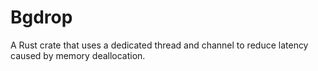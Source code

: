 # Bgdrop
A Rust crate that uses a dedicated thread and channel to reduce latency caused by memory deallocation.
